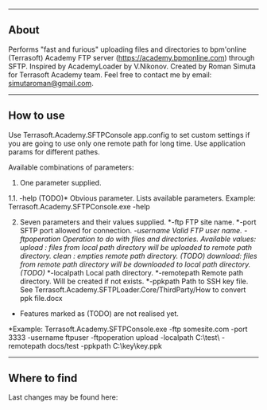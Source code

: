 ---------------
About
---------------

Performs "fast and furious" uploading files and directories to bpm'online (Terrasoft) Academy FTP server (https://academy.bpmonline.com) through SFTP.
Inspired by AcademyLoader by V.Nikonov.
Created by Roman Simuta for Terrasoft Academy team.
Feel free to contact me by email: simutaroman@gmail.com.

---------------
How to use
---------------

Use Terrasoft.Academy.SFTPConsole app.config to set custom settings if you are going to use only one remote path for long time. 
Use application params for different pathes.

Available combinations of parameters:

1. One parameter supplied.

1.1. -help (TODO)* Obvious parameter. Lists available parameters.
  Example:
	Terrasoft.Academy.SFTPConsole.exe -help

2. Seven parameters and their values supplied.
*-ftp
	FTP site name.
*-port
	SFTP port allowed for connection.
*-username
	Valid FTP user name.
*-ftpoperation
	Operation to do with files and directories. Available values:
	upload : files from local path directory will be uploaded to remote path directory.
	clean : empties remote path directory. (TODO)*
	download: files from remote path directory will be downloaded to local path directory.(TODO)*
*-localpath
	Local path directory.
*-remotepath
	Remote path directory. Will be created if not exists.
*-ppkpath
	Path to SSH key file. See Terrasoft.Academy.SFTPLoader.Core/ThirdParty/How to convert ppk file.docx

* Features marked as (TODO) are not realised yet.

*Example:
	Terrasoft.Academy.SFTPConsole.exe -ftp somesite.com -port 3333 -username ftpuser -ftpoperation upload -localpath C:\test\ -remotepath docs/test -ppkpath C:\key\key.ppk

---------------
Where to find
---------------
Last changes may be found here:


